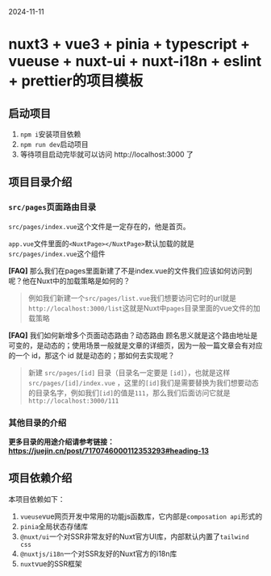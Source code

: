 2024-11-11

# nuxt3 + vue3 + pinia + typescript + vueuse + nuxt-ui + nuxt-i18n + eslint + prettier的项目模板

## 启动项目

1. ```npm i```安装项目依赖
2. ```npm run dev```启动项目
3. 等待项目启动完毕就可以访问 http://localhost:3000 了

## 项目目录介绍

### ```src/pages```页面路由目录

```src/pages/index.vue```这个文件是一定存在的，他是首页。

```app.vue```文件里面的```<NuxtPage></NuxtPage>```默认加载的就是```src/pages/index.vue```这个组件

**[FAQ]** 那么我们在pages里面新建了不是index.vue的文件我们应该如何访问到呢？他在Nuxt中的加载策略是如何的？
> 例如我们新建一个```src/pages/list.vue```我们想要访问它时的url就是```http://localhost:3000/list```这就是Nuxt中```pages```目录里面的vue文件的加载策略

**[FAQ]** 我们如何新增多个页面动态路由？动态路由 顾名思义就是这个路由地址是可变的，是动态的；使用场景一般就是文章的详细页，因为一般一篇文章会有对应的一个 id，那这个 id 就是动态的；那如何去实现呢？
> 新建 ```src/pages/[id]``` 目录（目录名一定要是 ```[id]```），也就是这样```src/pages/[id]/index.vue``` ，这里的```[id]```我们是需要替换为我们想要动态的目录名字，例如我们```[id]```的值是```111```，那么我们后面访问它就是```http://localhost:3000/111```

### 其他目录的介绍

**更多目录的用途介绍请参考链接：https://juejin.cn/post/7170746000112353293#heading-13**

## 项目依赖介绍

本项目依赖如下：
1. ```vueuse```vue网页开发中常用的功能js函数库，它内部是```composation api```形式的
2. ```pinia```全局状态存储库
3. ```@nuxt/ui```一个对SSR非常友好的Nuxt官方UI库，内部默认内置了```tailwind css```
4. ```@nuxtjs/i18n```一个对SSR友好的Nuxt官方的i18n库
5. ```nuxt```vue的SSR框架
